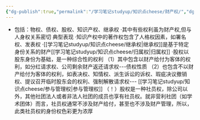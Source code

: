 ```yaml
---
{"dg-publish":true,"permalink":"/学习笔记studyup/知识点cheese/财产权/","dgPassFrontmatter":true,"created":"2024-07-05T15:37:10.854+08:00","updated":"2024-09-11T11:44:28.596+08:00"}
---
```


- 包括：物权、债权、股权、知识产权、继承权
·其中有些权利虽为财产权,但与人身权关系密切
典型表现
·知识产权中的著作权包含了人格权因素，如署名权、发表权
·[[学习笔记studyup/知识点cheese/继承权\|继承权]]是基于特定身份关系的财产[[学习笔记studyup/知识点cheese/归属权\|归属权]]
·股权以股东身份为基础，是一种综合性的权利
（1）其中包含以财产给付为客体的权利，如分红请求权、公司剩余财产返还请求权---债权性质
（2）也包含不以财产给付为客体的权利，如表决权、知情权、派生诉讼的诉权、瑕疵决议撤销权、提议召开临时股东会的权利、强制解散请求权--- [[学习笔记studyup/知识点cheese/参与管理权\|参与管理权]]
（！）股权是一种社员权，除公司以外，其他社团法人或者非法人社团的成员也享有社员权。就非营利社团（如学术团体）而言，社员权通常不涉及财产给付，甚至也不涉及财产管理，所以，此类社员权的身份权色彩更为浓厚